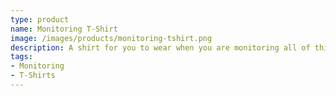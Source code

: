 ```yaml
---
type: product
name: Monitoring T-Shirt
image: /images/products/monitoring-tshirt.png
description: A shirt for you to wear when you are monitoring all of things.
tags:
- Monitoring
- T-Shirts
---
```

